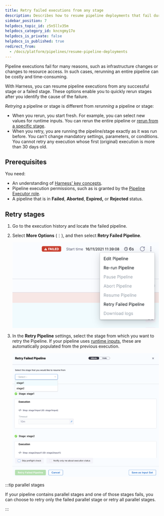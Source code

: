 ```yaml
---
title: Retry failed executions from any stage
description: Describes how to resume pipeline deployments that fail during execution.
sidebar_position: 7
helpdocs_topic_id: z5n5llv35m
helpdocs_category_id: kncngmy17o
helpdocs_is_private: false
helpdocs_is_published: true
redirect_from:
  - /docs/platform/pipelines/resume-pipeline-deployments
---
```


Pipeline executions fail for many reasons, such as infrastructure changes or changes to resource access. In such cases, rerunning an entire pipeline can be costly and time-consuming.

With Harness, you can resume pipeline executions from any successful stage or a failed stage. These options enable you to quickly rerun stages after you identify the cause of the failure.

*Retrying* a pipeline or stage is different from *rerunning* a pipeline or stage:

* When you rerun, you start fresh. For example, you can select new values for runtime inputs. You can rerun the entire pipeline or [rerun from a specific stage](/docs/platform/pipelines/run-specific-stage-in-pipeline.md).
* When you retry, you are running the pipeline/stage exactly as it was run before. You can't change mandatory settings, parameters, or conditions. You cannot retry any execution whose first (original) execution is more than 30 days old.

## Prerequisites

You need:

* An understanding of [Harness' key concepts](/docs/platform/get-started/key-concepts.md).
* Pipeline execution permissions, such as is granted by the [Pipeline Executor role](/docs/platform/role-based-access-control/permissions-reference.md).
* A pipeline that is in **Failed**, **Aborted**, **Expired,** or **Rejected** status.

## Retry stages

1. Go to the execution history and locate the failed pipeline.
2. Select **More Options** (&vellip;), and then select **Retry Failed Pipeline**.

   ![](../static/resume-pipeline-deployments-01.png)

3. In the **Retry Pipeline** settings, select the stage from which you want to retry the Pipeline. If your pipeline uses [runtime inputs](/docs/platform/variables-and-expressions/runtime-inputs.md), these are automatically populated from the previous execution.

   ![](../static/resume-pipeline-deployments-02.png)

:::tip parallel stages

If your pipeline contains parallel stages and one of those stages fails, you can choose to retry only the failed parallel stage or retry all parallel stages.

:::

